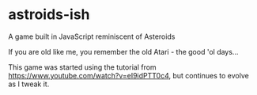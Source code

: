 # astroids-ish
A game built in JavaScript reminiscent of Asteroids

If you are old like me, you remember the old Atari - the good 'ol days...

This game was started using the tutorial from https://www.youtube.com/watch?v=eI9idPTT0c4, but continues to evolve as I tweak it.
